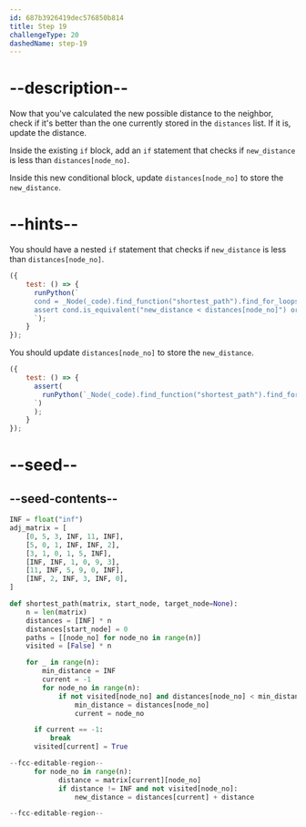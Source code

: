 ```yaml
---
id: 687b3926419dec576850b814
title: Step 19
challengeType: 20
dashedName: step-19
---
```


# --description--

Now that you've calculated the new possible distance to the neighbor, check if it's better than the one currently stored in the `distances` list. If it is, update the distance.

Inside the existing `if` block, add an `if` statement that checks if `new_distance` is less than `distances[node_no]`.

Inside this new conditional block, update `distances[node_no]` to store the `new_distance`.

# --hints--

You should have a nested `if` statement that checks if `new_distance` is less than `distances[node_no]`.

```js
({
    test: () => {
      runPython(`  
      cond = _Node(_code).find_function("shortest_path").find_for_loops()[0].find_bodies()[0].find_for_loops()[1].find_bodies()[0].find_ifs()[0].find_bodies()[0].find_ifs()[0].find_conditions()[0]  
      assert cond.is_equivalent("new_distance < distances[node_no]") or cond.is_equivalent("distances[node_no] > new_distance")  
      `);
    }
});
```

You should update `distances[node_no]` to store the `new_distance`.

```js
({
    test: () => {
      assert(
        runPython(`_Node(_code).find_function("shortest_path").find_for_loops()[0].find_bodies()[0].find_for_loops()[1].find_bodies()[0].find_ifs()[0].find_bodies()[0].find_ifs()[0].find_bodies()[0].has_stmt("distances[node_no] = new_distance")
      `)
      );
    }
});
```

# --seed--

## --seed-contents--

```py
INF = float("inf")
adj_matrix = [
    [0, 5, 3, INF, 11, INF],
    [5, 0, 1, INF, INF, 2],
    [3, 1, 0, 1, 5, INF],
    [INF, INF, 1, 0, 9, 3],
    [11, INF, 5, 9, 0, INF],
    [INF, 2, INF, 3, INF, 0],
]

def shortest_path(matrix, start_node, target_node=None):
    n = len(matrix)
    distances = [INF] * n
    distances[start_node] = 0
    paths = [[node_no] for node_no in range(n)]
    visited = [False] * n

    for _ in range(n):
        min_distance = INF  
        current = -1  
        for node_no in range(n):  
            if not visited[node_no] and distances[node_no] < min_distance:  
                min_distance = distances[node_no]  
                current = node_no

      if current == -1:  
          break
      visited[current] = True

--fcc-editable-region--
      for node_no in range(n):
            distance = matrix[current][node_no]  
            if distance != INF and not visited[node_no]:  
                new_distance = distances[current] + distance

--fcc-editable-region--
```
